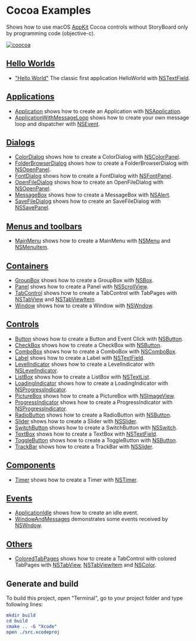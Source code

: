 
# Cocoa Examples

Shows how to use macOS [AppKit](https://developer.apple.com/documentation/appkit/) Cocoa controls without StoryBoard only by programming code (objective-c).

[![coocoa](../docs/Pictures/cocoa_header.png)](https://gammasoft71.wixsite.com/gammasoft/cocoa)

## [Hello Worlds](HelloWorlds/README.md)

* ["Hello World"](HelloWorlds/HelloWorld/README.md) The classic first application HelloWorld with [NSTextField](https://developer.apple.com/documentation/appkit/nstextfield/).

## [Applications](Applications/README.md)

* [Application](Applications/Application/README.md) shows how to create an Application with [NSApplication](https://developer.apple.com/documentation/appkit/nsapplication/).
* [ApplicationWithMessageLoop](Applications/ApplicationWithMessageLoop/README.md) shows how to create your own message loop and dispatcher with [NSEvent](https://developer.apple.com/documentation/appkit/nsevent/).

## [Dialogs](Dialogs/README.md)

* [ColorDialog](Dialogs/ColorDialog/README.md) shows how to create a ColorDialog with [NSColorPanel](https://developer.apple.com/documentation/appkit/nscolorpanel/).
* [FolderBrowserDialog](Dialogs/FolderBrowserDialog/README.md) shows how to create a FolderBrowserDialog with [NSOpenPanel](https://developer.apple.com/documentation/appkit/nsopenpanel/).
* [FontDialog](Dialogs/FontDialog/README.md) shows how to create a FontDialog with [NSFontPanel](https://developer.apple.com/documentation/appkit/nsfontpanel/).
* [OpenFileDialog](Dialogs/OpenFileDialog/README.md) shows how to create an OpenFileDialog with [NSOpenPanel](https://developer.apple.com/documentation/appkit/nsopenpanel/).
* [MessageBox](Dialogs/MessageBox/README.md) shows how to create a MessageBox with [NSAlert](https://developer.apple.com/documentation/appkit/nsalert/).
* [SaveFileDialog](Dialogs/SaveFileDialog/README.md) shows how to create an SaveFileDialog with [NSSavePanel](https://developer.apple.com/documentation/appkit/nssavepanel/).

## [Menus and toolbars](MenusAndToolbars/README.md)

* [MainMenu](MenusAndToolbars/MainMenu/README.md) shows how to create a MainMenu with [NSMenu](https://developer.apple.com/documentation/appkit/nsmenu/) and [NSMenuItem](https://developer.apple.com/documentation/appkit/nsmenuitem/).

## [Containers](Containers/README.md)

* [GroupBox](Containers/GroupBox/README.md) shows how to create a GroupBox with [NSBox](https://developer.apple.com/documentation/appkit/nsbox/).
* [Panel](Containers/Panel/README.md) shows how to create a Panel with [NSScrollView](https://developer.apple.com/documentation/appkit/nsscrollview/).
* [TabControl](Containers/TabControl/README.md) shows how to create a TabControl with TabPages with [NSTabView](https://developer.apple.com/documentation/appkit/nstabview/) and [NSTabViewItem](https://developer.apple.com/documentation/appkit/nstabviewitem/).
* [Window](Containers/Window/README.md) shows how to create a Window with [NSWndow](https://developer.apple.com/documentation/appkit/nswindow/).

## [Controls](Controls/README.md)

* [Button](Controls/Button/README.md) shows how to create a Button and Event Click with [NSButton](https://developer.apple.com/documentation/appkit/nsbutton/).
* [CheckBox](Controls/CheckBox/README.md) shows how to create a CheckBox with [NSButton](https://developer.apple.com/documentation/appkit/nsbutton/).
* [ComboBox](Controls/ComboBox/README.md) shows how to create a ComboBox with [NSComboBox](https://developer.apple.com/documentation/appkit/nscombobox/).
* [Label](Controls/Label/README.md) shows how to create a Label with [NSTextField](https://developer.apple.com/documentation/appkit/nstextfield/).
* [LevelIndicator](Controls/LevelIndicator/README.md) shows how to create a LevelIndicator with [NSLevelIndicator](https://developer.apple.com/documentation/appkit/nslevelindicator/).
* [ListBox](Controls/ListBox/README.md) shows how to create a ListBox with [NSTextList](https://developer.apple.com/documentation/uikit/nstextlist/).
* [LoadingIndicator](Controls/LoadingIndicator/README.md) shows how to create a LoadingIndicator with [NSProgressIndicator](https://developer.apple.com/documentation/appkit/nsprogressindicator/).
* [PictureBox](Controls/PictureBox/README.md) shows how to create a PictureBox with [NSImageView](https://developer.apple.com/documentation/appkit/nsimageview/).
* [ProgressIndicator](Controls/ProgressIndicator/README.md) shows how to create a ProgressIndicator with [NSProgressIndicator](https://developer.apple.com/documentation/appkit/nsprogressindicator/).
* [RadioButton](Controls/RadioButton/README.md) shows how to create a RadioButton with [NSButton](https://developer.apple.com/documentation/appkit/nsbutton/).
* [Slider](Controls/Slider/README.md) shows how to create a Slider with [NSSlider](https://developer.apple.com/documentation/appkit/nsslider/).
* [SwitchButton](Controls/SwitchButton/README.md) shows how to create a SwitchButton with [NSSwitch](https://developer.apple.com/documentation/appkit/nsswitch/).
* [TextBox](Controls/TextBox/README.md) shows how to create a TextBox with [NSTextField](https://developer.apple.com/documentation/appkit/nstextfield/).
* [ToggleButton](Controls/ToggleButton/README.md) shows how to create a ToggleButton with [NSButton](https://developer.apple.com/documentation/appkit/nsbutton/).
* [TrackBar](Controls/TrackBar/README.md) shows how to create a TrackBar with [NSSlider](https://developer.apple.com/documentation/appkit/nsslider/).

## [Components](Components/README.md)

* [Timer](Components/Timer/README.md) shows how to create a Timer with [NSTimer](https://developer.apple.com/documentation/foundation/nstimer/).

## [Events](Events/README.md)

* [ApplicationIdle](Events/ApplicationIdle/README.md) shows how to create an idle event.
* [WindowAndMessages](Events/WindowAndMessages/README.md) demonstrates some events received by [NSWndow](https://developer.apple.com/documentation/appkit/nswindow/).

## [Others](Others/README.md)

* [ColoredTabPages](Others/ColoredTabPages/README.md) shows how to create a TabControl with colored TabPages with [NSTabView](https://developer.apple.com/documentation/appkit/nstabview/), [NSTabViewItem](https://developer.apple.com/documentation/appkit/nstabviewitem/) and [NSColor](https://developer.apple.com/documentation/appkit/nscolor/).

## Generate and build

To build this project, open "Terminal", go to your project folder and type following lines:

``` cmake
mkdir build
cd build
cmake .. -G "Xcode"
open ./src.xcodeproj
```
